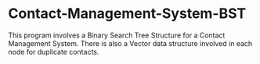# Contact-Management-System-BST
This program involves a Binary Search Tree Structure for a Contact Management System. There is also a Vector data structure involved in each node for duplicate contacts.
